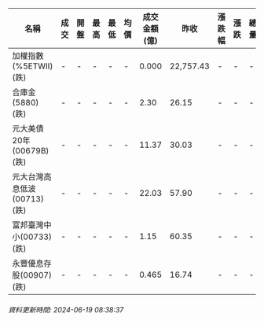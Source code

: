 | 名稱 | 成交 | 開盤 | 最高 | 最低 | 均價 | 成交金額(億) | 昨收 | 漲跌幅 | 漲跌 | 總量 | 昨量 | 振幅 |
| -------- | -------- | -------- | -------- |-------- | -------- | -------- |-------- |-------- |-------- | -------- | -------- |-------- |
|加權指數(%5ETWII) (跌)|-|-|-|-|-|0.000|22,757.43|-|-|-|-|0.00%|
|合庫金(5880) (跌)|-|-|-|-|-|2.30|26.15|-|-|-|-|0.00%|
|元大美債20年(00679B) (跌)|-|-|-|-|-|11.37|30.03|-|-|-|-|0.00%|
|元大台灣高息低波(00713) (跌)|-|-|-|-|-|22.03|57.90|-|-|-|-|0.00%|
|富邦臺灣中小(00733) (跌)|-|-|-|-|-|1.15|60.35|-|-|-|-|0.00%|
|永豐優息存股(00907) (跌)|-|-|-|-|-|0.465|16.74|-|-|-|-|0.00%|
###### 資料更新時間: 2024-06-19 08:38:37
